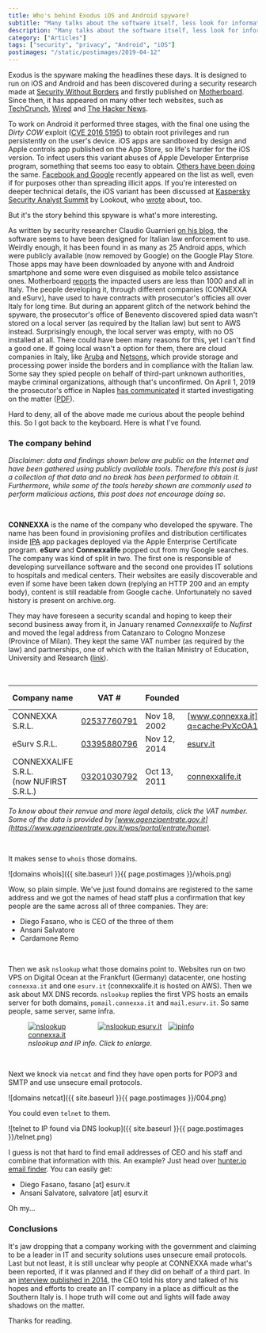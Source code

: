 ```yaml
---
title: Who's behind Exodus iOS and Android spyware?
subtitle: "Many talks about the software itself, less look for information about the creators, information hidden in plain sight"
description: "Many talks about the software itself, less look for information about the creators, information hidden in plain sight"
category: ["Articles"]
tags: ["security", "privacy", "Android", "iOS"]
postimages: "/static/postimages/2019-04-12"
---
```


Exodus is the spyware making the headlines these days. It is designed to run on iOS and Android and has been discovered during a security research made at [Security Without Borders](https://securitywithoutborders.org/blog/2019/03/29/exodus.html) and firstly published on [Motherboard](https://motherboard.vice.com/en_us/article/43z93g/hackers-hid-android-malware-in-google-play-store-exodus-esurv). Since then, it has appeared on many other tech websites, such as [TechCrunch](https://techcrunch.com/2019/04/08/iphone-spyware-certificate/), [Wired](https://www.wired.com/story/exodus-spyware-ios/) and [The Hacker News](https://thehackernews.com/2019/04/exodus-ios-malware.html).

To work on Android it performed three stages, with the final one using the *Dirty COW* exploit ([CVE 2016 5195](http://cve.mitre.org/cgi-bin/cvename.cgi?name=cve-2016-5195)) to obtain root privileges and run persistently on the user's device.
iOS apps are sandboxed by design and Apple controls app published on the App Store, so life's harder for the iOS version. To infect users this variant abuses of Apple Developer Enterprise program, something that seems too easy to obtain. [Others have been doing](https://www.theverge.com/2019/2/20/18232140/apple-tutuapp-piracy-ios-apps-developer-enterprise-program-misuse) the same. [Facebook and Google](https://www.theregister.co.uk/2019/02/01/apple_facebook_google_enterprise_cert_drama/) recently appeared on the list as well, even if for purposes other than spreading illicit apps.
If you're interested on deeper technical details, the iOS variant has been discussed at [Kaspersky Security Analyst Summit](https://sas.kaspersky.com/) by Lookout, who [wrote](https://blog.lookout.com/esurv-research) about, too.

But it's the story behind this spyware is what's more interesting.

As written by security researcher Claudio Guarnieri [on his blog](https://nex.sx/blog/2019/04/04/exodus-spy-scandal-italy.html), the software seems to have been designed for Italian law enforcement to use. Weirdly enough, it has been found in as many as 25 Android apps, which were publicly available (now removed by Google) on the Google Play Store. Those apps may have been downloaded by anyone with and Android smartphone and some were even disguised as mobile telco assistance ones. Motherboard [reports](https://motherboard.vice.com/it/article/7xnyy9/malware-exodus-infettati-1000-italiani-app-nascosta-google-play-store) the impacted users are less than 1000 and all in Italy. 
The people developing it, through different companies (CONNEXXA and eSurv), have used to have contracts with prosecutor's officies all over Italy for long time. But during an apparent glitch of the network behind the spyware, the prosecutor's office of Benevento discovered spied data wasn't stored on a local server (as required by the Italian law) but sent to AWS instead. Surprisingly enough, the local server was empty, with no OS installed at all. There could have been many reasons for this, yet I can't find a good one. If going local wasn't a option for them, there are cloud companies in Italy, like [Aruba](https://www.cloud.it/home.aspx) and [Netsons](https://www.netsons.com/cloud/), which provide storage and processing power inside the borders and in compliance with the Italian law.
Some say they spied people on behalf of third-part unknown authorities, maybe criminal organizations, although that's unconfirmed. On April 1, 2019 the prosecutor's office in Naples [has communicated](https://motherboard.vice.com/it/article/eveeq4/procura-napoli-indaga-esurv-azienda-malware-exodus-google-play-store) it started investigating on the matter ([PDF](http://www.procura.napoli.giustizia.it/download/5311/)).

Hard to deny, all of the above made me curious about the people behind this. So I got back to the keyboard. Here is what I've found.

### The company behind

*Disclaimer: data and findings shown below are public on the Internet and have been gathered using publicly available tools. Therefore this post is just a collection of that data and no break has been performed to obtain it. Furthermore, while some of the tools hereby shown are commonly used to perform malicious actions, this post does not encourage doing so.*

<br>

**CONNEXXA** is the name of the company who developed the spyware. The name has been found in provisioning profiles and distribution certificates inside [IPA](https://www.theiphonewiki.com/wiki/IPA_File_Format) app packages deployed via the Apple Enterprise Certificate program. **eSurv** and **Connexxalife** popped out from my Google searches. The company was kind of split in two. The first one is responsible of developing surveillance software and the second one provides IT solutions to hospitals and medical centers. Their websites are easily discoverable and even if some have been taken down (replying an HTTP 200 and an empty body), content is still readable from Google  cache. Unfortunately no saved history is present on archive.org.

They may have foreseen a security scandal and hoping to keep their second business away from it, in January renamed *Connexxalife* to *Nufirst* and moved the legal address from Catanzaro to Cologno Monzese (Province of Milan). They kept the same VAT number (as required by the law) and partnerships, one of which with the Italian Ministry of Education, University and Research ([link](https://miur.gov.it/web/guest/normativa/-/asset_publisher/l5McTyTJNEft/content/cambio-di-denominazione-sociale-del-soggetto-beneficiario-da-connexxalife-srl-a-nufirst-srl-progetto-di-ricerca-scn_00442-invecchiamento-della-societa?inheritRedirect=false&redirect=https%3A%2F%2Fmiur.gov.it%2Fweb%2Fguest%2Fnormativa%3Fp_p_id%3D101_INSTANCE_l5McTyTJNEft%26p_p_lifecycle%3D0%26p_p_state%3Dnormal%26p_p_mode%3Dview%26p_p_col_id%3Dcolumn-2%26p_p_col_count%3D1%26p_r_p_564233524_categoryId%3D20896%26p_r_p_564233524_resetCur%3Dtrue)).

<br>

| Company name | VAT # | Founded | Website | website up? |
|---|---|---|---|---|
| CONNEXXA S.R.L. | [02537760791](https://www.impresaitalia.info/ik00912568/connexxa-srl/catanzaro.aspx) | Nov 18, 2002 | [www.connexxa.it]((http://webcache.googleusercontent.com/search?q=cache:PvXcOA1WkQAJ:www.connexxa.it/%3Fa2_content_id%3D58%26catPadre%3D58%26section%3Dpagine%26a2_language%3Dit+&cd=1&hl=it&ct=clnk&gl=it)) | down |
| eSurv S.R.L. | [03395880796](https://it.kompass.com/c/esurv/it1879821/) | Nov 12, 2014 | [esurv.it](http://webcache.googleusercontent.com/search?q=cache:wxfMbhIFqo4J:www.esurv.it/%3Farke_language%3Den+&cd=3&hl=en&ct=clnk&gl=it&client=safari) | down |
| CONNEXXALIFE S.R.L. <br>(now NUFIRST S.R.L.) | [03201030792](https://it.kompass.com/c/connexxalife-s-r-l/it1408341/) | Oct 13, 2011 | [connexxalife.it](http://connexxalife.it/) | up |

*To know about their renvue and more legal details, click the VAT number. Some of the data is provided by [www.agenziaentrate.gov.it](https://www.agenziaentrate.gov.it/wps/portal/entrate/home).*

<br>

It makes sense to `whois` those domains.

![domains whois]({{ site.baseurl }}{{ page.postimages }}/whois.png)

Wow, so plain simple. We've just found domains are registered to the same address and we got the names of head staff plus a confirmation that key people are the same across all of three companies. They are:

- Diego Fasano, who is CEO of the three of them
- Ansani Salvatore
- Cardamone Remo

<br>

Then we ask `nslookup` what those domains point to. Websites run on two VPS on Digital Ocean at the Frankfurt (Germany) datacenter, one hosting `connexxa.it` and one `esurv.it` (connexxalife.it is hosted on AWS). Then we ask about MX DNS records. `nslookup` replies the first VPS hosts an emails server for both domains, `pomail.connexxa.it` and `mail.esurv.it`. So same people, same server, same infra.

<figure>
    <div style="display:flex">
        <div style="flex:1.333">
            <a href="{{ site.baseurl }}{{ page.postimages }}/001.png">
                <img src="{{ site.baseurl }}{{ page.postimages }}/001.png" alt="nslookup connexxa.it">
            </a>
        </div>
        <div style="flex:1.333">
            <a href="{{ site.baseurl }}{{ page.postimages }}/002.png">
                <img src="{{ site.baseurl }}{{ page.postimages }}/002.png" alt="nslookup esurv.it">
            </a>
        </div>
        <div style="flex:1.333">
            <a href="{{ site.baseurl }}{{ page.postimages }}/003.png">
                <img src="{{ site.baseurl }}{{ page.postimages }}/003.png" alt="ipinfo">
            </a>
        </div>
    </div>
    <figcaption><i>nslookup and IP info. Click to enlarge.</i></figcaption>
</figure>

<br>

Next we knock via `netcat` and find they have open ports for POP3 and SMTP and use unsecure email protocols.

![domains netcat]({{ site.baseurl }}{{ page.postimages }}/004.png)

You could even `telnet` to them.

![telnet to IP found via DNS lookup]({{ site.baseurl }}{{ page.postimages }}/telnet.png)

I guess is not that hard to find email addresses of CEO and his staff and combine that information with this. An example? Just head over [hunter.io email finder](https://hunter.io/email-finder). You can easily get:

- Diego Fasano, fasano [at] esurv.it
- Ansani Salvatore, salvatore [at] esurv.it

Oh my...

### Conclusions

It's jaw dropping that a company working with the government and claiming to be a leader in IT and security solutions uses unsecure email protocols. Last but not least, it is still unclear why people at CONNEXXA made what's been reported, if it was planned and if they did on behalf of a third part. In an [interview published in 2014](http://www.magazine.tipitosti.it/articolo/connexxa-catanzaro-universita-della-calabria/), the CEO told his story and talked of his hopes and efforts to create an IT company in a place as difficult as the Southern Italy is. I hope truth will come out and lights will fade away shadows on the matter.

Thanks for reading.
